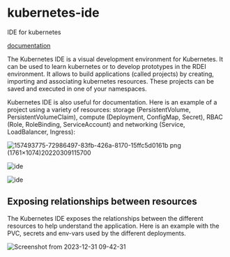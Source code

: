 # kubernetes-ide
IDE for kubernetes

[documentation](https://htmlpreview.github.io/?https://github.com/christiancadieux/kubernetes-ide/blob/main/ide-doc/RDEI_IDE.html)



The Kubernetes IDE is a visual development environment for Kubernetes. It can be used to learn kubernetes or to develop prototypes in the RDEI environment. It allows to build applications (called projects) by creating, importing and associating kubernetes resources. These projects can be saved and executed in one of your namespaces.

Kubernetes IDE is also useful for documentation. Here is an example of a project using a variety of resources:   storage (PersistentVolume, PersistentVolumeClaim), compute (Deployment, ConfigMap, Secret), RBAC (Role, RoleBinding, ServiceAccount) and networking (Service, LoadBalancer, Ingress):


![157493775-72986497-83fb-426a-8170-15ffc5d0161b png (1761×1074)20220309115700](https://user-images.githubusercontent.com/10535265/157512365-0a0e80b3-6b46-453d-adb0-ce926c11b4cc.png)



![ide](https://github.com/christiancadieux/kubernetes-ide/assets/10535265/2d5087de-be42-4be0-85fd-c81991cfff73)



![ide](https://github.com/christiancadieux/kubernetes-ide/assets/10535265/e5b19e2c-81b6-4653-a3aa-48c8bee15207)



## Exposing relationships between resources

The Kubernetes IDE exposes the relationships between the different resources to help understand the application. Here is an example with the PVC, secrets and env-vars used by the different deployments.

![Screenshot from 2023-12-31 09-42-31](https://github.com/christiancadieux/kubernetes-ide/assets/10535265/621910e7-3406-48bc-b35a-b89dab9030d1)

